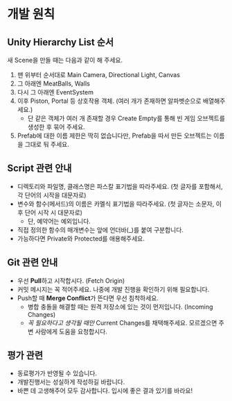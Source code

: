 # 개발 원칙

## Unity Hierarchy List 순서

새 Scene을 만들 때는 다음과 같이 해 주세요.

1. 맨 위부터 순서대로 Main Camera, Directional Light, Canvas
1. 그 아래엔 MeatBalls, Walls
1. 다시 그 아래엔 EventSystem
1. 이후 Piston, Portal 등 상호작용 객체. (여러 개가 존재하면 알파벳순으로 배열해주세요.)
    * 단 같은 객체가 여러 개 존재할 경우 Create Empty를 통해 빈 게임 오브젝트를 생성한 후 묶어 주세요.
1. Prefab에 대한 이름 제한은 딱히 없습니다만, Prefab을 따서 만든 오브젝트는 이름을 그대로 둬 주세요.

## Script 관련 안내

* 디렉토리와 파일명, 클래스명은 파스칼 표기법을 따라주세요. (첫 글자를 포함해서, 각 단어의 시작을 대문자로)
* 변수와 함수(메서드)의 이름은 카멜식 표기법을 따라주세요. (첫 글자는 소문자, 이후 단어 시작 시 대문자로)
  * 단, 예약어는 예외입니다.
* 직접 정의한 함수의 매개변수는 앞에 언더바(_)를 붙여 구분합니다.
* 가능하다면 Private와 Protected를 애용해주세요.

## Git 관련 안내

* 우선 **Pull**하고 시작합시다. (Fetch Origin)
* 커밋 메시지는 꼭 적어주세요. 나중에 개발 진행을 확인하기 위해 필요합니다.
* Push할 때 **Merge Conflict**가 뜬다면 우선 침착하세요.
  * 병합 충돌을 해결할 때는 원격 저장소에 있는 것이 먼저입니다. (Incoming Changes)
  * *꼭 필요하다고 생각될 때만* Current Changes를 채택해주세요.
   모르겠으면 주변 사람에게 도움을 요청합시다.

## 평가 관련

* 동료평가가 반영될 수 있습니다.
* 개발진행서는 성실하게 작성하길 바랍니다.
* 바쁜 데 고생해주어 모두 감사합니다. 입시에 좋은 결과 있기를 바라요!
